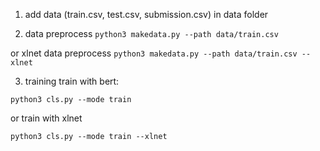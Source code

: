 1. add data (train.csv, test.csv, submission.csv) in data folder

2. data preprocess
`python3 makedata.py --path data/train.csv` 

or xlnet data preprocess
`python3 makedata.py --path data/train.csv --xlnet`

3. training
train with bert:

`python3 cls.py --mode train`

or train with xlnet

`python3 cls.py --mode train --xlnet`



